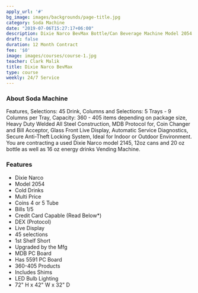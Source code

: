 ```yaml
---
apply_url: '#'
bg_image: images/backgrounds/page-title.jpg
category: Soda Machine
date: "2019-07-06T15:27:17+06:00"
description: Dixie Narco BevMax Bottle/Can Beverage Machine Model 2054
draft: false
duration: 12 Month Contract
fee: '$0'
image: images/courses/course-1.jpg
teacher: Clark Malik
title: Dixie Narco BevMax
type: course
weekly: 24/7 Service
---
```



### About Soda Machine

Features, Selections: 45 Drink, Columns and Selections: 5 Trays - 9 Columns per Tray, Capacity: 360 - 405 items depending on package size, Heavy Duty Welded All Steel Construction, MDB Protocol for, Coin Changer and Bill Acceptor, Glass Front Live Display, Automatic Service Diagnostics, Secure Anti-Theft Locking System, Ideal for Indoor or Outdoor Environment. You are contracting a used Dixie Narco model 2145, 12oz cans and 20 oz bottle as well as 16 oz energy drinks Vending Machine. </p>

### Features

* Dixie Narco
* Model 2054
* Cold Drinks
* Multi Price
* Coins 4 or 5 Tube
* Bills $1/$5
* Credit Card Capable (Read Below*)
* DEX (Protocol)
* Live Display
* 45 selections
* 1st Shelf Short
* Upgraded by the Mfg
* MDB PC Board
* Has 5591 PC Board
* 360-405 Products
* Includes Shims
* LED Bulb Lighting
* 72" H x 42" W x 32" D



